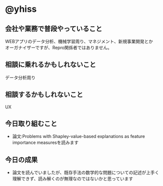 # @yhiss

## 会社や業務で普段やっていること
WEBアプリのデータ分析、機械学習周り、マネジメント、新規事業開発とか  
オーガナイザーですが、Repro関係者ではありません。  


## 相談に乗れるかもしれないこと
データ分析周り

## 相談するかもしれないこと
UX

## 今日取り組むこと
- 論文:Problems with Shapley-value-based explanations as feature importance
measuresを読みます

## 今日の成果
- 論文を読んでいましたが、既存手法の数学的な問題についての記述が上手く理解できず、読み解くのが無理なのではないかと思っています
